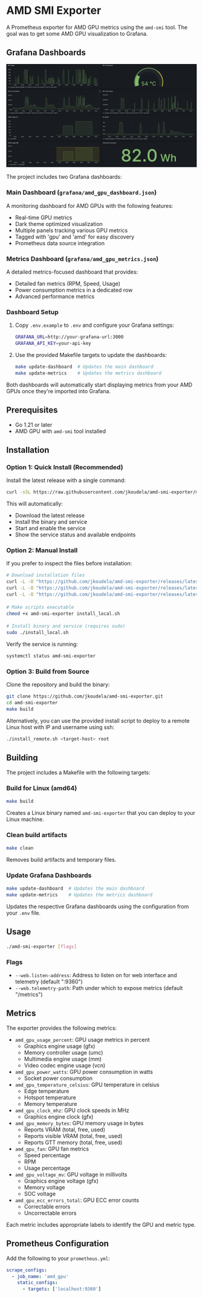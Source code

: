 # AMD SMI Exporter

A Prometheus exporter for AMD GPU metrics using the `amd-smi` tool. The goal was to get some AMD GPU visualization to Grafana.

## Grafana Dashboards

![Dashboard](image.png)

The project includes two Grafana dashboards:

### Main Dashboard (`grafana/amd_gpu_dashboard.json`)

A monitoring dashboard for AMD GPUs with the following features:

- Real-time GPU metrics
- Dark theme optimized visualization
- Multiple panels tracking various GPU metrics
- Tagged with 'gpu' and 'amd' for easy discovery
- Prometheus data source integration

### Metrics Dashboard (`grafana/amd_gpu_metrics.json`)

A detailed metrics-focused dashboard that provides:
- Detailed fan metrics (RPM, Speed, Usage)
- Power consumption metrics in a dedicated row
- Advanced performance metrics

### Dashboard Setup

1. Copy `.env.example` to `.env` and configure your Grafana settings:
   ```bash
   GRAFANA_URL=http://your-grafana-url:3000
   GRAFANA_API_KEY=your-api-key
   ```

2. Use the provided Makefile targets to update the dashboards:
   ```bash
   make update-dashboard  # Updates the main dashboard
   make update-metrics    # Updates the metrics dashboard
   ```
   
Both dashboards will automatically start displaying metrics from your AMD GPUs once they're imported into Grafana.

## Prerequisites

- Go 1.21 or later
- AMD GPU with `amd-smi` tool installed

## Installation

### Option 1: Quick Install (Recommended)

Install the latest release with a single command:

```bash
curl -sSL https://raw.githubusercontent.com/jkoudela/amd-smi-exporter/main/get.sh | sudo bash
```

This will automatically:
- Download the latest release
- Install the binary and service
- Start and enable the service
- Show the service status and available endpoints

### Option 2: Manual Install

If you prefer to inspect the files before installation:

```bash
# Download installation files
curl -L -O "https://github.com/jkoudela/amd-smi-exporter/releases/latest/download/amd-smi-exporter"
curl -L -O "https://github.com/jkoudela/amd-smi-exporter/releases/latest/download/amd-smi-exporter.service"
curl -L -O "https://github.com/jkoudela/amd-smi-exporter/releases/latest/download/install_local.sh"

# Make scripts executable
chmod +x amd-smi-exporter install_local.sh

# Install binary and service (requires sudo)
sudo ./install_local.sh
```

Verify the service is running:
```bash
systemctl status amd-smi-exporter
```

### Option 3: Build from Source

Clone the repository and build the binary:

```bash
git clone https://github.com/jkoudela/amd-smi-exporter.git
cd amd-smi-exporter
make build
```

Alternatively, you can use the provided install script to deploy to a remote Linux host with IP and username using ssh:

```bash
./install_remote.sh <target-host> root
```

## Building

The project includes a Makefile with the following targets:

### Build for Linux (amd64)
```bash
make build
```
Creates a Linux binary named `amd-smi-exporter` that you can deploy to your Linux machine.

### Clean build artifacts
```bash
make clean
```
Removes build artifacts and temporary files.

### Update Grafana Dashboards
```bash
make update-dashboard  # Updates the main dashboard
make update-metrics    # Updates the metrics dashboard
```
Updates the respective Grafana dashboards using the configuration from your `.env` file.

## Usage

```bash
./amd-smi-exporter [flags]
```

### Flags

- `--web.listen-address`: Address to listen on for web interface and telemetry (default ":9360")
- `--web.telemetry-path`: Path under which to expose metrics (default "/metrics")

## Metrics

The exporter provides the following metrics:

- `amd_gpu_usage_percent`: GPU usage metrics in percent
  - Graphics engine usage (gfx)
  - Memory controller usage (umc)
  - Multimedia engine usage (mm)
  - Video codec engine usage (vcn)
- `amd_gpu_power_watts`: GPU power consumption in watts
  - Socket power consumption
- `amd_gpu_temperature_celsius`: GPU temperature in celsius
  - Edge temperature
  - Hotspot temperature
  - Memory temperature
- `amd_gpu_clock_mhz`: GPU clock speeds in MHz
  - Graphics engine clock (gfx)
- `amd_gpu_memory_bytes`: GPU memory usage in bytes
  - Reports VRAM (total, free, used)
  - Reports visible VRAM (total, free, used)
  - Reports GTT memory (total, free, used)
- `amd_gpu_fan`: GPU fan metrics
  - Speed percentage
  - RPM
  - Usage percentage
- `amd_gpu_voltage_mv`: GPU voltage in millivolts
  - Graphics engine voltage (gfx)
  - Memory voltage
  - SOC voltage
- `amd_gpu_ecc_errors_total`: GPU ECC error counts
  - Correctable errors
  - Uncorrectable errors

Each metric includes appropriate labels to identify the GPU and metric type.

## Prometheus Configuration

Add the following to your `prometheus.yml`:

```yaml
scrape_configs:
  - job_name: 'amd_gpu'
    static_configs:
      - targets: ['localhost:9360']
```

